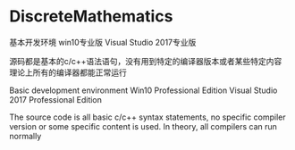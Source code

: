 # DiscreteMathematics

基本开发环境
win10专业版
Visual Studio 2017专业版

源码都是基本的c/c++语法语句，没有用到特定的编译器版本或者某些特定内容
理论上所有的编译器都能正常运行


Basic development environment Win10 Professional Edition Visual Studio 2017 Professional Edition

The source code is all basic c/c++ syntax statements, no specific compiler version or some specific content is used. In theory, all compilers can run normally

